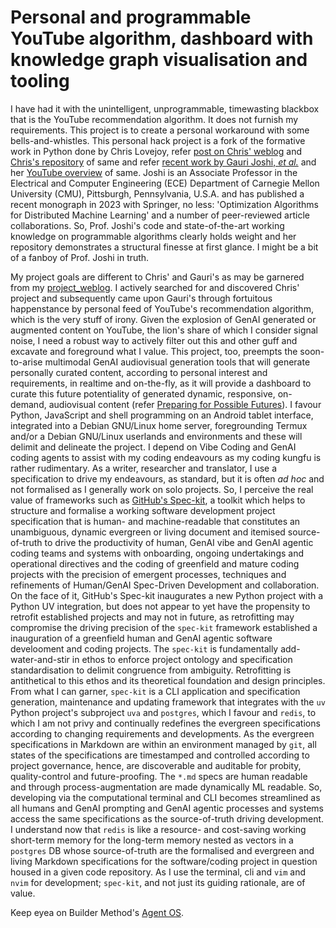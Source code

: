 # Personal and programmable YouTube algorithm, dashboard with knowledge graph visualisation and tooling #

I have had it with the unintelligent, unprogrammable, timewasting blackbox that is the YouTube recommendation algorithm. It does not furnish my requirements. This project is to create a personal workaround with some bells-and-whistles. This personal hack project is a fork of the formative work in Python done by Chris Lovejoy, refer [post on Chris' weblog](https://chrislovejoy.me/youtube-algorithm) and [Chris's repository](https://github.com/chris-lovejoy/YouTube-video-finder) of same and refer [recent work by Gauri Joshi, *et al.*](https://github.com/rosadiaznewyork/video-finder-algorithm) and her [YouTube overview](https://youtu.be/r5Y1I1Zol2k?si=ScYVKV89Q950sAmo) of same. Joshi is an Associate Professor in the Electrical and Computer Engineering (ECE) Department of Carnegie Mellon University (CMU), Pittsburgh, Pennsylvania, U.S.A. and has published a recent monograph in 2023 with Springer, no less: 'Optimization Algorithms for Distributed Machine Learning' and a number of peer-reviewed article collaborations. So, Prof. Joshi's code and state-of-the-art working knowledge on programmable algorithms clearly holds weight and her repository demonstrates a structural finesse at first glance. I might be a bit of a fanboy of Prof. Joshi in truth. 

My project goals are different to Chris' and Gauri's as may be garnered from my [project_weblog](/project_weblog/project_weblog.md). I actively searched for and discovered Chris' project and subsequently came upon Gauri's through fortuitous happenstance by personal feed of YouTube's recommendation algorithm, which is the very stuff of irony. Given the explosion of GenAI generated or augmented content on YouTube, the lion's share of which I consider signal noise, I need a robust way to actively filter out this and other guff and excavate and foreground what I value. This project, too, preempts the soon-to-arise multimodal GenAI audiovisual generation tools that will generate personally curated content, according to personal interest and requirements, in realtime and on-the-fly, as it will provide a dashboard to curate this future potentiality of generated dynamic, responsive, on-demand, audiovisual content (refer [Preparing for Possible Futures](/project_weblog/preparing_for_possible_futures.md)). I favour Python, JavaScript and shell programming on an Android tablet interface, integrated into a Debian GNU/Linux home server, foregrounding Termux and/or a Debian GNU/Linux userlands and environments and these will delimit and delineate the project. I depend on Vibe Coding and GenAI coding agents to assist with my coding endeavours as my coding kungfu is rather rudimentary. As a writer, researcher and translator, I use a specification to drive my endeavours, as standard, but it is often *ad hoc* and not formalised as I generally work on solo projects. So, I perceive the real value of frameworks such as [GitHub's Spec-kit](https://github.com/github/spec-kit), a toolkit which helps to structure and formalise a working software development project specification that is human- and machine-readable that constitutes an unambiguous, dynamic evergreen or living document and itemised source-of-truth to drive the productivity of human, GenAI vibe and GenAI agentic coding teams and systems with onboarding, ongoing undertakings and operational directives and the coding of greenfield and mature coding projects with the precision of emergent processes, techniques and refinements of Human/GenAI Spec-Driven Development and collaboration. On the face of it, GitHub's Spec-kit inaugurates a new Python project with a Python UV integration, but does not appear to yet have the propensity to retrofit established projects and may not in future, as retrofitting may compromise the driving precision of the `spec-kit` framework established a inauguration of a greenfield human and GenAI agentic software develooment and coding projects. The `spec-kit` is fundamentally add-water-and-stir in ethos to enforce project ontology and specification standardisation to delimit congruence from ambiguity. Retrofitting is antithetical to this ethos and its theoretical foundation and design principles. From what I can garner, `spec-kit` is a CLI application and specification generation, maintenance and updating framework that integrates with the `uv` Python project's subproject `uva` and `postgres`, which I favour and `redis`, to which I am not privy and continually redefines the evergreen specifications according to changing requirements and developments. As the evergreen specifications in Markdown are within an environment managed by `git`, all states of the specifications are timestamped and controlled according to project governance, hence, are discoverable and auditable for probity, quality-control and future-proofing. The `*.md` specs are human readable and through process-augmentation are made dynamically ML readable. So, developing via the computational terminal and CLI becomes streamlined as all humans and GenAI prompting and GenAI agentic processes and systems access the same specifications as the source-of-truth driving development. I understand now that `redis` is like a resource- and cost-saving working short-term memory for the long-term memory nested as vectors in a `postgres` DB whose source-of-truth are the formalised and evergreen and living Markdown specifications for the software/coding project in question housed in a given code repository. As I use the terminal, cli and `vim` and `nvim` for development; `spec-kit`, and not just its guiding rationale, are of value.

Keep eyea on Builder Method's [Agent OS](https://github.com/buildermethods/agent-os). 
